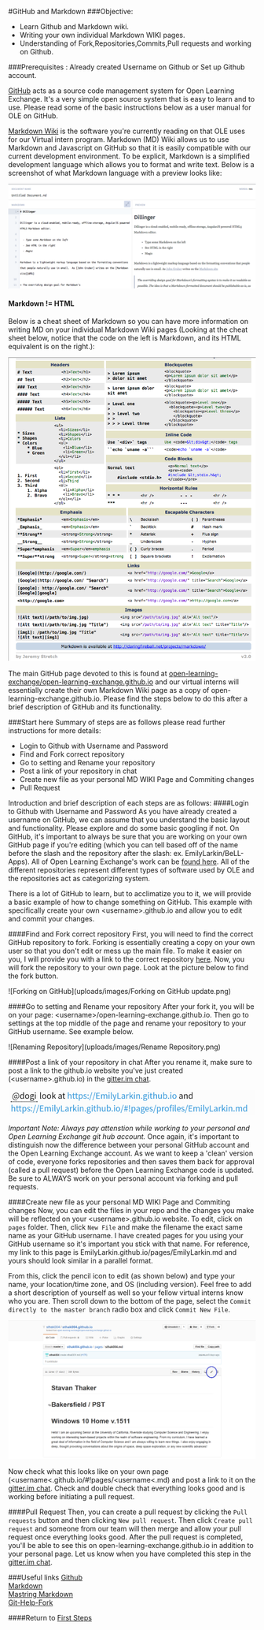 #GitHub and Markdown
###Objective:
* Learn Github and Markdown wiki.
* Writing your own individual Markdown WIKI pages.
* Understanding of Fork,Repositories,Commits,Pull requests and working on Github.

###Prerequisites :
Already created Username on Github or Set up Github account.

[GitHub](https://help.github.com/categories/writing-on-github/) acts as a source code management system for Open Learning Exchange. It's a very simple open source system that is easy to learn and to use. Please read some of the basic instructions below as a user manual for OLE on GitHub.

[Markdown Wiki](http://dynalon.github.io/mdwiki/#!quickstart.md) is the software you're currently reading on that OLE uses for our Virtual intern program. Markdown (MD) Wiki allows us to use Markdown and Javascript on GitHub so that it is easily compatible with our current development environment. To be explicit, Markdown is a simplified development language which allows you to format and write text.
Below is a screenshot of what Markdown language with a preview looks like:

![Markdown Preview](uploads/images/markdown.png)

#### Markdown != HTML

Below is a cheat sheet of Markdown so you can have more information on writing MD on your individual Markdown Wiki pages (Looking at the cheat sheet below, notice that the code on the left is Markdown, and its HTML equivalent is on the right.):

![Markdown Cheat Sheet](uploads/images/Markdown_Reference.png)

The main GitHub page devoted to this is found at [open-learning-exchange/open-learning-exchange.github.io](https://github.com/open-learning-exchange/open-learning-exchange.github.io) and our virtual interns will essentially create their own Markdown Wiki page as a copy of open-learning-exchange.github.io.
Please find the steps below to do this after a brief description of GitHub and its functionality.

###Start here
Summary of steps are as follows please read further instructions for more details:  

* Login to Github with Username and Password  
* Find and Fork correct repository  
* Go to setting and Rename your repository  
* Post a link of your repository in chat  
* Create new file as your personal MD WIKI Page and Commiting changes  
* Pull Request  

Introduction and brief description of each steps are as follows:
####Login to Github with Username and Password
As you have already created a username on GitHub, we can assume that you understand the basic layout and functionality. Please explore and do some basic googling if not. On GitHub, it's important to always be sure that you are working on your own GitHub page if you're editing (which you can tell based off of the name before the slash and the repository after the slash: ex. EmilyLarkin/BeLL-Apps). All of Open Learning Exchange's work can be [found here](https://github.com/open-learning-exchange). All of the different repositories represent different types of software used by OLE and the repositories act as categorizing system.

There is a lot of GitHub to learn, but to acclimatize you to it, we will provide a basic example of how to change something on GitHub. This example with specifically create your own &lt;username&gt;.github.io and allow you to edit and commit your changes.

####Find and Fork correct repository
First, you will need to find the correct GitHub repository to fork. Forking is essentially creating a copy on your own user so that you don't edit or mess up the main file. To make it easier on you, I will provide you with a link to the correct repository [here](https://github.com/open-learning-exchange/open-learning-exchange.github.io).
Now, you will fork the repository to your own page. Look at the picture below to find the fork button.

![Forking on GitHub](uploads/images/Forking on GitHub update.png)

####Go to setting and Rename your repository
After your fork it, you will be on your page: &lt;username&gt;/open-learning-exchange.github.io. Then go to settings at the top middle of the page and rename your repository to your GitHub username. See example below.

![Renaming Repository](uploads/images/Rename Repository.png)

####Post a link of your repository in chat
After you rename it, make sure to post a link to the github.io website you've just created (&lt;username&gt;.github.io) in the [gitter.im chat](https://gitter.im/open-learning-exchange/chat).

![Example of github.io page](uploads/images/examplegithubio.png)

<em>
Important Note: Always pay attenstion while working to your personal and Open Learning Exchange git hub account.
</em>
Once again, it's important to distinguish now the difference between your personal GitHub account and the Open Learning Exchange account. As we want to keep a 'clean' version of code, everyone forks repositories and then saves them back for approval (called a pull request) before the Open Learning Exchange code is updated. Be sure to ALWAYS work on your personal account via forking and pull requests.

####Create new file as your personal MD WIKI Page and Commiting changes
Now, you can edit the files in your repo and the changes you make will be reflected on your &lt;username&gt;.github.io website. To edit, click on `pages` folder. Then, click `New File` and make the filename the exact same name as your GitHub username. I have created pages for you using your GitHub username so it's important you stick with that name. For reference, my link to this page is EmilyLarkin.github.io/pages/EmilyLarkin.md and yours should look similar in a parallel format.

From this, click the pencil icon to edit (as shown below) and type your name, your location/time zone, and OS (including version). Feel free to add a short description of yourself as well so your fellow virtual interns know who you are. Then scroll down to the bottom of the page, select the `Commit directly to the master branch` radio box and click `Commit New File`.

![Edit](uploads/images/Edit.PNG)

Now check what this looks like on your own page (&lt;username&lt;.github.io/#!pages/&lt;username&lt;.md) and post a link to it on the [gitter.im chat](https://gitter.im/open-learning-exchange/chat). Check and double check that everything looks good and is working before initiating a pull request.

####Pull Request
Then, you can create a pull request by clicking the `Pull requests` button and then clicking `New pull request`. Then click `Create pull request` and someone from our team will then merge and allow your pull request once everything looks good. After the pull request is completed, you'll be able to see this on open-learning-exchange.github.io in addition to your personal page. Let us know when you have completed this step in the [gitter.im chat](https://gitter.im/open-learning-exchange/chat).

###Useful links
[Github](https://help.github.com/categories/writing-on-github/)  
[Markdown](http://dynalon.github.io/mdwiki/#!quickstart.md)  
[Mastring Markdown](https://guides.github.com/features/mastering-markdown/)  
[Git-Help-Fork](https://help.github.com/articles/fork-a-repo/)  

####Return to [First Steps](firststeps.md)
